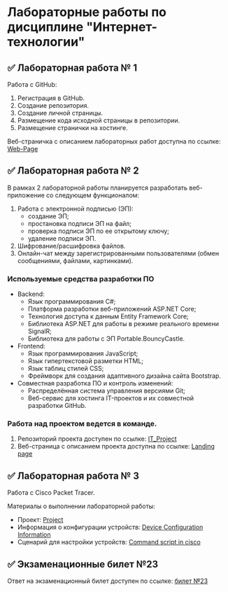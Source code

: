 # Лабораторные работы по дисциплине "Интернет-технологии"

## ✅ Лабораторная работа № 1

Работа с GitHub: 
1. Регистрация в GitHub.
2. Создание репозитория.
3. Создание личной страницы.
4. Размещение кода исходной страницы в репозитории.
5. Размещение странички на хостинге.

Веб-страничка с описанием лабораторных работ доступна по ссылке: [Web-Page](https://aggink.github.io/LaboratoryWorks_IT/)

## ✅ Лабораторная работа № 2

В рамках 2 лабораторной работы планируется разработать веб-приложение со следующем функционалом:
1. Работа с электронной подписью (ЭП):
   * создание ЭП;
   * простановка подписи ЭП на файл;
   * проверка подписи ЭП по ее открытому ключу;
   * удаление подписи ЭП.
2. Шифрование/расшифровка файлов.
3. Онлайн-чат между зарегистрированными пользователями (обмен сообщениями, файлами, картинками).

### Используемые средства разработки ПО

* Backend:
   + Язык программирования С#;
   + Платформа разработки веб-приложений ASP.NET Core;
   + Технология доступа к данным Entity Framework Core;
   + Библиотека ASP.NET для работы в режиме реального времени SignalR;
   + Библиотека для работы с ЭП Portable.BouncyCastle.
* Frontend:
   + Язык программирования JavaScript;
   + Язык гипертекстовой разметки HTML;
   + Язык таблиц стилей CSS;
   + Фреймворк для создания адаптивного дизайна сайта Bootstrap.
* Совместная разработка ПО и контроль изменений:
   + Распределённая система управления версиями Git;
   + Веб-сервис для хостинга IT-проектов и их совместной разработки GitHub.

### Работа над проектом ведется в команде.
1. Репозиторий проекта доступен по ссылке: [IT_Project](https://github.com/kxenki/IT_Project)
2. Веб-страница с описанием проекта доступна по ссылке: [Landing page](https://github.com/aggink/LaboratoryWorks_IT)

## ✅ Лабораторная работа № 3

Работа с Сisco Packet Tracer.

Материалы о выполнении лабораторной работы:
* Проект: [Project](https://github.com/aggink/LaboratoryWorks_IT/blob/main/Network%20Setup/Project.pka?raw=true)
* Информация о конфигурации устройств: [Device Configuration Information](https://github.com/aggink/LaboratoryWorks_IT/blob/main/Network%20Setup/Device%20Configuration%20Information.docx?raw=true)
* Сценарий для настройки устройств: [Command script in cisco](https://github.com/aggink/LaboratoryWorks_IT/blob/main/Network%20Setup/Command%20script%20in%20cisco.txt)

## ✅ Экзаменационные билет №23

Ответ на экзаменационный билет доступен по ссылке:
[билет №23](https://github.com/stankin/inet-2022/wiki/exam23)
